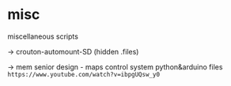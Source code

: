 # misc
miscellaneous scripts

-> crouton-automount-SD (hidden .files)

-> mem senior design - maps control system python&arduino files 
`https://www.youtube.com/watch?v=ibpgUQsw_y0`
